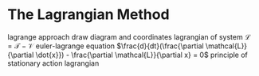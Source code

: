 # The Lagrangian Method
lagrange approach
	draw diagram and coordinates
	lagrangian of system
		$\mathcal{L} = \mathcal{T} - \mathcal{V}$
	euler-lagrange equation
		$\frac{d}{dt}(\frac{\partial \mathcal{L}}{\partial \dot{x}}) - \frac{\partial \mathcal{L}}{\partial x} = 0$
principle of stationary action
	lagrangian
